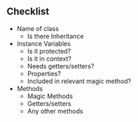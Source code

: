 ## Checklist

- Name of class
    - Is there Inheritance
- Instance Variables
    - Is it protected?
    - Is it in context?
    - Needs getters/setters?
    - Properties?
    - Included in relevant magic method?
- Methods
    - Magic Methods
    - Getters/setters
    - Any other methods